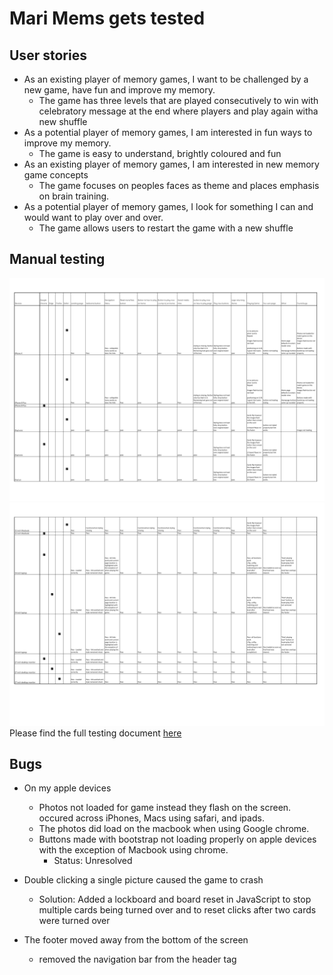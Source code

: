# Mari Mems gets tested 
## User stories 
- As an existing player of memory games, I want to be challenged by a new game, have fun and improve my memory.
    - The game has three levels that are played consecutively to win with celebratory message at the end where players and play again witha new shuffle
- As a potential player of memory games, I am interested in fun ways to improve my memory.
    - The game is easy to understand, brightly coloured and fun
- As an existing player of memory games, I am interested in new memory game concepts
    - The game focuses on peoples faces as theme and places emphasis on brain training.
- As a potential player of memory games, I look for something I can and would want to play over and over. 
    - The game allows users to restart the game with a new shuffle 


## Manual testing 
![alt text](assets/images/MariMems-ManualTest-p1.jpg "Manual tests page 1")
![alt text](assets/images/MariMems-ManualTest-p2.jpg "Manual tests page 2")
Please find the full testing document [here](https://1drv.ms/x/s!AiwsYx99ZOMqgs8JYOrI9QXp8Md7sA?e=jFq7fg)

## Bugs
- On my apple devices
    - Photos not loaded for game instead they flash on the screen. occured across iPhones, Macs using safari, and ipads.
    - The photos did load on the macbook when using Google chrome. 
    - Buttons made with bootstrap not loading properly on apple devices with the exception of Macbook using chrome.
        - Status: Unresolved

- Double clicking a single picture caused the game to crash
    - Solution: Added a lockboard and board reset in JavaScript
     to stop multiple cards being turned over and to reset clicks after two cards were turned over

- The footer moved away from the bottom of the screen
    - removed the navigation bar from the header tag